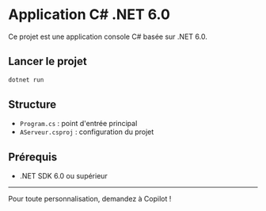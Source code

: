 # Application C# .NET 6.0

Ce projet est une application console C# basée sur .NET 6.0.

## Lancer le projet

```sh
dotnet run
```

## Structure
- `Program.cs` : point d'entrée principal
- `AServeur.csproj` : configuration du projet

## Prérequis
- .NET SDK 6.0 ou supérieur

---

Pour toute personnalisation, demandez à Copilot !
